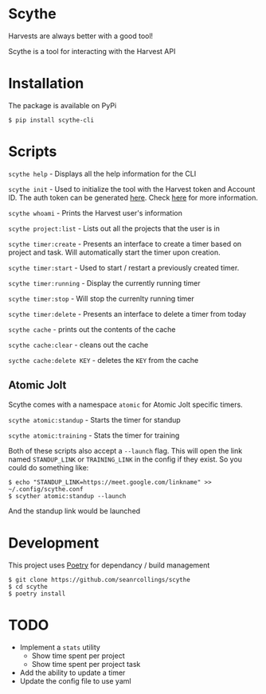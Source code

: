 # Scythe
Harvests are always better with a good tool!

Scythe is a tool for interacting with the Harvest API


# Installation
The package is available on PyPi
```
$ pip install scythe-cli
```

# Scripts
`scythe help` - Displays all the help information for the CLI

`scythe init` - Used to initialize the tool with the Harvest token and Account ID. The auth token can be generated [here](https://id.getharvest.com/developers). Check [here](https://help.getharvest.com/api-v2/authentication-api/authentication/authentication/) for more information.

`scythe whoami` - Prints the Harvest user's information

`scythe project:list` - Lists out all the projects that the user is in

`scythe timer:create` - Presents an interface to create a timer based on project and task. Will automatically start the timer upon creation.

`scythe timer:start` - Used to start / restart a previously created timer.

`scythe timer:running` - Display the currently running timer

`scythe timer:stop` - Will stop the currenlty running timer

`scythe timer:delete` - Presents an interface to delete a timer from today

`scythe cache` - prints out the contents of the cache

`scythe cache:clear` - cleans out the cache

`sycthe cache:delete KEY` - deletes the `KEY` from the cache

## Atomic Jolt
Scythe comes with a namespace `atomic` for Atomic Jolt specific timers.

`scythe atomic:standup` - Starts the timer for standup

`scythe atomic:training` - Stats the timer for training

Both of these scripts also accept a `--launch` flag. This will open the link named `STANDUP_LINK` or `TRAINING_LINK` in the config if they exist.
So you could do something like:
```
$ echo "STANDUP_LINK=https://meet.google.com/linkname" >> ~/.config/scythe.conf
$ scyther atomic:standup --launch
```
And the standup link would be launched


# Development
This project uses [Poetry](https://python-poetry.org/) for dependancy / build management
```
$ git clone https://github.com/seanrcollings/scythe
$ cd scythe
$ poetry install
```

# TODO
- Implement a `stats` utility
  - Show time spent per project
  - Show time spent per project task
- Add the ability to update a timer
- Update the config file to use yaml
